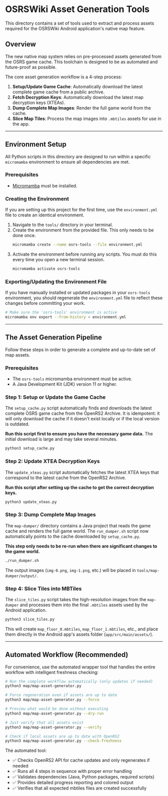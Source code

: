 # OSRSWiki Asset Generation Tools

This directory contains a set of tools used to extract and process assets required for the OSRSWiki Android application's native map feature.

## Overview

The new native map system relies on pre-processed assets generated from the OSRS game cache. This toolchain is designed to be as automated and future-proof as possible.

The core asset generation workflow is a 4-step process:
1.  **Setup/Update Game Cache**: Automatically download the latest complete game cache from a public archive.
2.  **Fetch Decryption Keys**: Automatically download the latest map decryption keys (XTEAs).
3.  **Dump Complete Map Images**: Render the full game world from the cache.
4.  **Slice Map Tiles**: Process the map images into `.mbtiles` assets for use in the app.

---

## Environment Setup

All Python scripts in this directory are designed to run within a specific `micromamba` environment to ensure all dependencies are met.

### Prerequisites

-   [Micromamba](https://mamba.readthedocs.io/en/latest/installation.html) must be installed.

### Creating the Environment

If you are setting up this project for the first time, use the `environment.yml` file to create an identical environment.

1.  Navigate to the `tools/` directory in your terminal.
2.  Create the environment from the provided file. This only needs to be done once.
    ```bash
    micromamba create --name osrs-tools --file environment.yml
    ```
3.  Activate the environment before running any scripts. You must do this every time you open a new terminal session.
    ```bash
    micromamba activate osrs-tools
    ```

### Exporting/Updating the Environment File

If you have manually installed or updated packages in your `osrs-tools` environment, you should regenerate the `environment.yml` file to reflect these changes before committing your work.

```bash
# Make sure the 'osrs-tools' environment is active
micromamba env export --from-history > environment.yml
```

---

## The Asset Generation Pipeline

Follow these steps in order to generate a complete and up-to-date set of map assets.

### Prerequisites

- The `osrs-tools` micromamba environment must be active.
- A Java Development Kit (JDK) version 11 or higher.

### Step 1: Setup or Update the Game Cache

The `setup_cache.py` script automatically finds and downloads the latest complete OSRS game cache from the OpenRS2 Archive. It is idempotent: it will only download the cache if it doesn't exist locally or if the local version is outdated.

**Run this script first to ensure you have the necessary game data.** The initial download is large and may take several minutes.

```bash
python3 setup_cache.py
```

### Step 2: Update XTEA Decryption Keys

The `update_xteas.py` script automatically fetches the latest XTEA keys that correspond to the latest cache from the OpenRS2 Archive.

**Run this script after setting up the cache to get the correct decryption keys.**

```bash
python3 update_xteas.py
```

### Step 3: Dump Complete Map Images

The `map-dumper/` directory contains a Java project that reads the game cache and renders the full game world. The `run_dumper.sh` script now automatically points to the cache downloaded by `setup_cache.py`.

**This step only needs to be re-run when there are significant changes to the game world.**

```bash
./run_dumper.sh
```
The output images (`img-0.png`, `img-1.png`, etc.) will be placed in `tools/map-dumper/output/`.

### Step 4: Slice Tiles into MBTiles

The `slice_tiles.py` script takes the high-resolution images from the `map-dumper` and processes them into the final `.mbtiles` assets used by the Android application.

```bash
python3 slice_tiles.py
```
This will create `map_floor_0.mbtiles`, `map_floor_1.mbtiles`, etc., and place them directly in the Android app's assets folder (`app/src/main/assets/`).

---

## Automated Workflow (Recommended)

For convenience, use the automated wrapper tool that handles the entire workflow with intelligent freshness checking:

```bash
# Run the complete workflow automatically (only updates if needed)
python3 map/map-asset-generator.py

# Force regeneration even if assets are up to date  
python3 map/map-asset-generator.py --force

# Preview what would be done without executing
python3 map/map-asset-generator.py --dry-run

# Just verify that all assets exist
python3 map/map-asset-generator.py --verify

# Check if local assets are up to date with OpenRS2
python3 map/map-asset-generator.py --check-freshness
```

The automated tool:
- ✅ Checks OpenRS2 API for cache updates and only regenerates if needed
- ✅ Runs all 4 steps in sequence with proper error handling
- ✅ Validates dependencies (Java, Python packages, required scripts)
- ✅ Provides detailed progress reporting and colored output
- ✅ Verifies that all expected mbtiles files are created successfully

